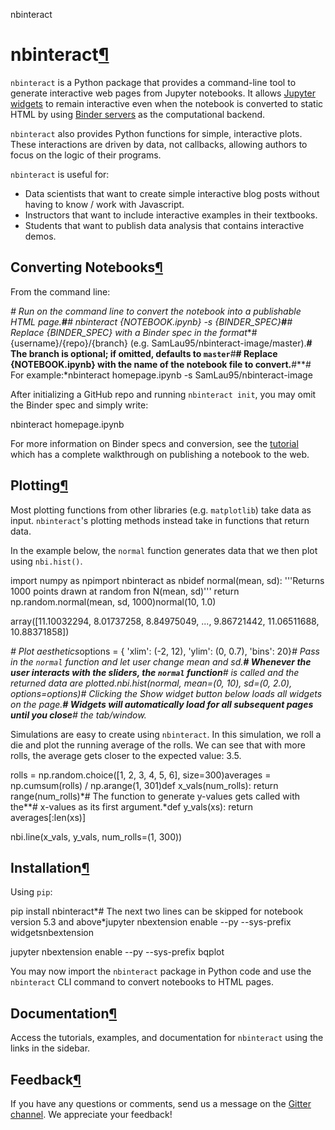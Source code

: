 nbinteract

# nbinteract[¶](https://www.nbinteract.com/index.html#nbinteract)

`nbinteract` is a Python package that provides a command-line tool to generate interactive web pages from Jupyter notebooks. It allows [Jupyter widgets](https://github.com/jupyter-widgets/ipywidgets/) to remain interactive even when the notebook is converted to static HTML by using [Binder servers](http://mybinder.org/) as the computational backend.

`nbinteract` also provides Python functions for simple, interactive plots. These interactions are driven by data, not callbacks, allowing authors to focus on the logic of their programs.

`nbinteract` is useful for:

- Data scientists that want to create simple interactive blog posts without having to know / work with Javascript.
- Instructors that want to include interactive examples in their textbooks.
- Students that want to publish data analysis that contains interactive demos.

## Converting Notebooks[¶](https://www.nbinteract.com/index.html#Converting-Notebooks)

From the command line:

*# Run on the command line to convert the notebook into a publishable HTML page.**#**# nbinteract {NOTEBOOK.ipynb} -s {BINDER_SPEC}**#**# Replace {BINDER_SPEC} with a Binder spec in the format**# {username}/{repo}/{branch} (e.g. SamLau95/nbinteract-image/master).**# The branch is optional; if omitted, defaults to `master`**#**# Replace {NOTEBOOK.ipynb} with the name of the notebook file to convert.**#**# For example:*nbinteract homepage.ipynb -s SamLau95/nbinteract-image

After initializing a GitHub repo and running `nbinteract init`, you may omit the Binder spec and simply write:

nbinteract homepage.ipynb

For more information on Binder specs and conversion, see the [tutorial](https://www.nbinteract.com/tutorial/tutorial_intro.html) which has a complete walkthrough on publishing a notebook to the web.

## Plotting[¶](https://www.nbinteract.com/index.html#Plotting)

Most plotting functions from other libraries (e.g. `matplotlib`) take data as input. `nbinteract`'s plotting methods instead take in functions that return data.

In the example below, the `normal` function generates data that we then plot using `nbi.hist()`.

import  numpy  as  npimport  nbinteract  as  nbidef  normal(mean,  sd):  '''Returns 1000 points drawn at random fron N(mean, sd)'''  return  np.random.normal(mean,  sd,  1000)normal(10,  1.0)

array([11.10032294, 8.01737258, 8.84975049, ..., 9.86721442,
11.06511688, 10.88371858])

*# Plot aesthetics*options  =  {  'xlim':  (-2,  12),  'ylim':  (0,  0.7),  'bins':  20}*# Pass in the `normal` function and let user change mean and sd.**# Whenever the user interacts with the sliders, the `normal` function**# is called and the returned data are plotted.*nbi.hist(normal,  mean=(0,  10),  sd=(0,  2.0),  options=options)*# Clicking the Show widget button below loads all widgets on the page.**# Widgets will automatically load for all subsequent pages until you close**# the tab/window.*

Simulations are easy to create using `nbinteract`. In this simulation, we roll a die and plot the running average of the rolls. We can see that with more rolls, the average gets closer to the expected value: 3.5.

rolls  =  np.random.choice([1,  2,  3,  4,  5,  6],  size=300)averages  =  np.cumsum(rolls)  /  np.arange(1,  301)def  x_vals(num_rolls):  return  range(num_rolls)*# The function to generate y-values gets called with the**# x-values as its first argument.*def  y_vals(xs):  return  averages[:len(xs)]

nbi.line(x_vals,  y_vals,  num_rolls=(1,  300))

## Installation[¶](https://www.nbinteract.com/index.html#Installation)

Using `pip`:

pip install nbinteract*# The next two lines can be skipped for notebook version 5.3 and above*jupyter nbextension enable --py --sys-prefix widgetsnbextension

jupyter nbextension enable --py --sys-prefix bqplot

You may now import the `nbinteract` package in Python code and use the `nbinteract` CLI command to convert notebooks to HTML pages.

## Documentation[¶](https://www.nbinteract.com/index.html#Documentation)

Access the tutorials, examples, and documentation for `nbinteract` using the links in the sidebar.

## Feedback[¶](https://www.nbinteract.com/index.html#Feedback)

If you have any questions or comments, send us a message on the [Gitter channel](https://gitter.im/nbinteract/Lobby/). We appreciate your feedback!